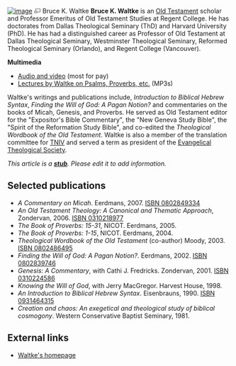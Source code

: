 [![image](images/thumb/a/ac/Waltke.jpg/180px-Waltke.jpg)](http://www.theopedia.com/File:Waltke.jpg)
[![image](data:image/png;base64,iVBORw0KGgoAAAANSUhEUgAAAA8AAAALCAAAAACFLIiAAAAAAnRSTlMA/1uRIrUAAABPSURBVAjXY/j///+5vXDwjAHIr26ZAgXZe8H8a/+hoIcw/9nevdVL9+79DuPvzQYZFPUezu8BMZLXgkExnD8HAu6hqv//n+HZVjD4DuUDAKlChD3fj6aPAAAAAElFTkSuQmCC)](http://www.theopedia.com/File:Waltke.jpg "Enlarge")
Bruce K. Waltke
**Bruce K. Waltke** is an
[Old Testament](Old_Testament "Old Testament") scholar and
Professor Emeritus of Old Testament Studies at Regent College. He
has doctorates from Dallas Theological Seminary (ThD) and Harvard
University (PhD). He has had a distinguished career as Professor of
Old Testament at Dallas Theological Seminary, Westminster
Theological Seminary, Reformed Theological Seminary (Orlando), and
Regent College (Vancouver).

**Multimedia**

-   [Audio and video](http://www.brucewaltkeonline.com/audio.php)
    (most for pay)
-   [Lectures by Waltke on Psalms, Proverbs, etc.](http://www.believerschapeldallas.org/OnlineMessages/MessagesbyDrBruceWaltke/tabid/175/Default.aspx)
    (MP3s)

Waltke's writings and publications include,
*Introduction to Biblical Hebrew Syntax*,
*Finding the Will of God: A Pagan Notion?* and commentaries on the
books of Micah, Genesis, and Proverbs. He served as Old Testament
editor for the "Expositor's Bible Commentary", the "New Geneva
Study Bible", the "Spirit of the Reformation Study Bible", and
co-edited the *Theological Wordbook of the Old Testament*. Waltke
is also a member of the translation committee for
[TNIV](TNIV "TNIV") and served a term as president of the
[Evangelical Theological Society](Evangelical_Theological_Society "Evangelical Theological Society").

*This article is a **[stub](http://www.theopedia.com/Category:Theopedia_stubs "Category:Theopedia stubs")**. Please edit it to add information.*
## Selected publications

-   *A Commentary on Micah*. Eerdmans, 2007.
    [ISBN 0802849334](http://www.theopedia.com/Special:BookSources/0802849334)
-   *An Old Testament Theology: A Canonical and Thematic Approach*,
    Zondervan, 2006.
    [ISBN 0310218977](http://www.theopedia.com/Special:BookSources/0310218977)
-   *The Book of Proverbs: 15-31*, NICOT. Eerdmans, 2005.
-   *The Book of Proverbs: 1-15*, NICOT. Eerdmans, 2004.
-   *Theological Wordbook of the Old Testament* (co-author) Moody,
    2003.
    [ISBN 0802486495](http://www.theopedia.com/Special:BookSources/0802486495)
-   *Finding the Will of God: A Pagan Notion?*. Eerdmans, 2002.
    [ISBN 0802839746](http://www.theopedia.com/Special:BookSources/0802839746)
-   *Genesis: A Commentary*, with Cathi J. Fredricks. Zondervan,
    2001.
    [ISBN 0310224586](http://www.theopedia.com/Special:BookSources/0310224586)
-   *Knowing the Will of God*, with Jerry MacGregor. Harvest House,
    1998.
-   *An Introduction to Biblical Hebrew Syntax*. Eisenbrauns, 1990.
    [ISBN 0931464315](http://www.theopedia.com/Special:BookSources/0931464315)
-   *Creation and chaos: An exegetical and theological study of biblical cosmogony*.
    Western Conservative Baptist Seminary, 1981.

## External links

-   [Waltke's homepage](http://www.brucewaltkeonline.com/)



